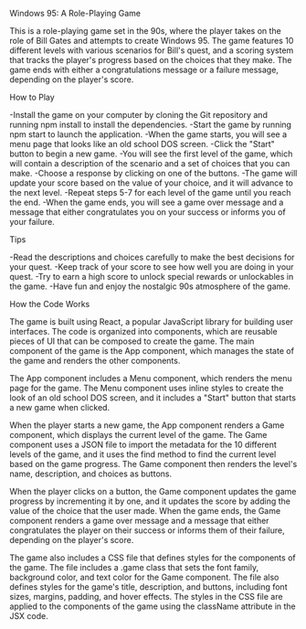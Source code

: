 Windows 95: A Role-Playing Game

This is a role-playing game set in the 90s, where the player takes on the role of Bill Gates and attempts to create Windows 95. The game features 10 different levels with various scenarios for Bill's quest, and a scoring system that tracks the player's progress based on the choices that they make. The game ends with either a congratulations message or a failure message, depending on the player's score.

How to Play

-Install the game on your computer by cloning the Git repository and running npm install to install the dependencies.
-Start the game by running npm start to launch the application.
-When the game starts, you will see a menu page that looks like an old school DOS screen.
-Click the "Start" button to begin a new game.
-You will see the first level of the game, which will contain a description of the scenario and a set of choices that you can make.
-Choose a response by clicking on one of the buttons.
-The game will update your score based on the value of your choice, and it will advance to the next level.
-Repeat steps 5-7 for each level of the game until you reach the end.
-When the game ends, you will see a game over message and a message that either congratulates you on your success or informs you of your failure.

Tips

-Read the descriptions and choices carefully to make the best decisions for your quest.
-Keep track of your score to see how well you are doing in your quest.
-Try to earn a high score to unlock special rewards or unlockables in the game.
-Have fun and enjoy the nostalgic 90s atmosphere of the game.

How the Code Works

The game is built using React, a popular JavaScript library for building user interfaces. The code is organized into components, which are reusable pieces of UI that can be composed to create the game. The main component of the game is the App component, which manages the state of the game and renders the other components.

The App component includes a Menu component, which renders the menu page for the game. The Menu component uses inline styles to create the look of an old school DOS screen, and it includes a "Start" button that starts a new game when clicked.

When the player starts a new game, the App component renders a Game component, which displays the current level of the game. The Game component uses a JSON file to import the metadata for the 10 different levels of the game, and it uses the find method to find the current level based on the game progress. The Game component then renders the level's name, description, and choices as buttons.

When the player clicks on a button, the Game component updates the game progress by incrementing it by one, and it updates the score by adding the value of the choice that the user made. When the game ends, the Game component renders a game over message and a message that either congratulates the player on their success or informs them of their failure, depending on the player's score.

The game also includes a CSS file that defines styles for the components of the game. The file includes a .game class that sets the font family, background color, and text color for the Game component. The file also defines styles for the game's title, description, and buttons, including font sizes, margins, padding, and hover effects. The styles in the CSS file are applied to the components of the game using the className attribute in the JSX code. 

